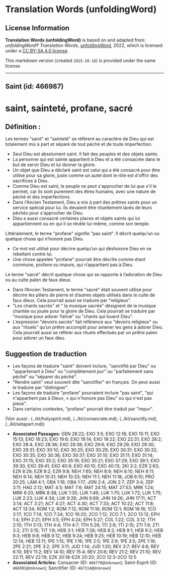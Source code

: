 # Translation Words (unfoldingWord)

## License Information

**Translation Words (unfoldingWord)** is based on and adapted from: _unfoldingWord® Translation Words_, [unfoldingWord](https://unfoldingword.org/utw), 2022, which is licensed under a [CC BY-SA 4.0 license](https://creativecommons.org/licenses/by-sa/4.0/legalcode.en).

This markdown version (created `2025-10-16`) is provided under the same license.



--------------------------------

## Saint (id: 466987)

saint, sainteté, profane, sacré
===============================

Définition :
------------

Les termes "saint" et "sainteté" se réfèrent au caractère de Dieu qui est totalement mis à part et séparé de tout péché et de toute imperfection.

* Seul Dieu est absolument saint. Il fait des peuples et des objets saints.
* La personne qui est sainte appartient à Dieu et a été consacrée dans le but de servir Dieu et lui donner la gloire.
* Un objet que Dieu a déclaré saint est celui qui a été consacré pour être utilisé pour sa gloire, juste comme un autel dont le rôle est d'offrir des sacrifices à Dieu.
* Comme Dieu est saint, le peuple ne peut s'approcher de lui que s'il le permet, car ils sont purement des êtres humains, avec une nature de péché et des imperfections.
* Dans l'Ancien Testament, Dieu a mis à part des prêtres saints pour un service spécial pour lui. Ils devaient être rituellement lavés de leurs péchés pour s'approcher de Dieu.
* Dieu a aussi consacré certaines places et objets saints qui lui appartiennent ou en qui il se révèle lui\-même, comme son temple.

Littéralement, le terme "profane" signifie "pas saint". Il décrit quelqu’un ou quelque chose qui n’honore pas Dieu.

* Ce mot est utilisé pour décrire quelqu’un qui déshonore Dieu en se rebellant contre lui.
* Une chose appelée "profane" pourrait être décrite comme étant commune, profane ou impure, qui n’appartient pas à Dieu.

Le terme "sacré" décrit quelque chose qui se rapporte à l’adoration de Dieu ou au culte païen de faux dieux.

* Dans l’Ancien Testament, le terme "sacré" était souvent utilisé pour décrire les piliers de pierre et d’autres objets utilisés dans le culte de faux dieux. Cela pourrait aussi se traduire par "religieux".
* "Les chants sacrés" et " la musique sacrée" désignent de la musique chantée ou jouée pour la gloire de Dieu. Cela pourrait se traduire par "musique pour adorer Yahvé" ou "chants qui louent Dieu".
* L’expression "devoirs sacrés" fait référence aux "devoirs religieux" ou aux "rituels" qu’un prêtre accomplit pour amener les gens à adorer Dieu. Cela pourrait aussi se référer aux rituels effectués par un prêtre païen pour adorer un faux dieu.

Suggestion de traduction
------------------------

* Les façons de traduire "saint" doivent inclure, "sanctifié par Dieu" ou "appartenant à Dieu" ou "complètement pur" ou "parfaitement sans péché" ou "séparer du péché".
* "Rendre saint" veut souvent dite "sanctifier" en français. On peut aussi le traduire par "distinguer".
* Les façons de traduire "profane" pourraient inclure "pas saint", "qui n'appartient pas à Dieu», « qui n'honore pas Dieu" ou qui n'est pas pieux".
* Dans certains contextes, "profane" pourrait être traduit par "impur".

(Voir aussi : (../kt/holyspirit.md), (../kt/consecrate.md), (../kt/sanctify.md), (../kt/setapart.md))

* **Associated Passages:** GEN 28:22; EXO 3:5; EXO 12:16; EXO 15:11; EXO 15:13; EXO 16:23; EXO 19:6; EXO 19:14; EXO 19:22; EXO 22:31; EXO 28:2; EXO 28:4; EXO 28:36; EXO 28:38; EXO 29:6; EXO 29:29; EXO 29:30; EXO 29:31; EXO 30:10; EXO 30:25; EXO 30:29; EXO 30:31; EXO 30:32; EXO 30:35; EXO 30:36; EXO 30:37; EXO 31:10; EXO 31:11; EXO 31:14; EXO 31:15; EXO 35:2; EXO 35:19; EXO 35:21; EXO 37:29; EXO 39:1; EXO 39:30; EXO 39:41; EXO 40:9; EXO 40:10; EXO 40:13; 2KI 3:2; EZR 2:63; EZR 8:28; EZR 9:2; EZR 9:8; NEH 7:65; NEH 8:9; NEH 8:10; NEH 8:11; NEH 9:14; NEH 10:31; NEH 10:33; NEH 11:1; NEH 11:18; JOB 6:10; PRO 20:25; LAM 4:1; OBA 1:16; OBA 1:17; JON 2:4; JON 2:7; ZEP 3:4; ZEP 3:11; HAG 2:12; MAT 4:5; MAT 7:6; MAT 24:15; MAT 27:53; MRK 1:24; MRK 6:20; MRK 8:38; LUK 1:35; LUK 1:49; LUK 1:70; LUK 1:72; LUK 1:75; LUK 2:23; LUK 4:34; LUK 9:26; JHN 6:69; JHN 14:26; JHN 17:11; ACT 3:14; ACT 3:21; ACT 4:27; ACT 4:30; ACT 7:33; ACT 10:22; ACT 11:8; ACT 13:34; ROM 1:2; ROM 7:12; ROM 11:16; ROM 12:1; ROM 16:16; 1CO 3:17; 1CO 7:14; 1CO 7:34; 1CO 16:20; 2CO 1:12; 2CO 7:1; 2CO 13:12; EPH 1:4; EPH 2:21; EPH 3:5; EPH 4:24; EPH 5:27; COL 1:22; COL 3:12; 1TH 2:10; 1TH 3:13; 1TH 4:4; 1TH 4:7; 1TH 5:26; 1TI 2:8; 1TI 2:15; 2TI 1:9; 2TI 3:2; 2TI 3:15; TIT 1:8; HEB 3:1; HEB 7:26; HEB 8:2; HEB 9:1; HEB 9:2; HEB 9:3; HEB 9:8; HEB 9:12; HEB 9:24; HEB 9:25; HEB 10:19; HEB 12:10; HEB 12:14; HEB 13:11; 1PE 1:15; 1PE 1:16; 1PE 2:5; 1PE 2:9; 1PE 3:5; 2PE 1:18; 2PE 2:21; 2PE 3:2; 2PE 3:11; JUD 1:14; JUD 1:20; REV 3:7; REV 4:8; REV 6:10; REV 11:2; REV 14:10; REV 15:4; REV 20:6; REV 21:2; REV 21:10; REV 22:11; REV 22:19; EZK 20:18–EZK 20:20; 2CO 12:3–2CO 12:5
* **Associated Articles:** Consacrer (ID: `466776@Unknown`); Saint-Esprit (ID: `466991@Unknown`); Sanctifier (ID: `467314@Unknown`)

